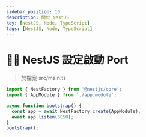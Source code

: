 ```yaml
---
sidebar_position: 10
description: 關於 NestJS
key: [NestJS, Node, TypeScript]
tags: [NestJS, Node, TypeScript]
---
```


# 👩‍💻 NestJS 設定啟動 Port

> 於檔案 src/main.ts

```js {6}
import { NestFactory } from '@nestjs/core';
import { AppModule } from './app.module';

async function bootstrap() {
  const app = await NestFactory.create(AppModule);
  await app.listen(3050);
}
bootstrap();
```
